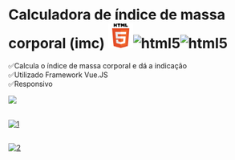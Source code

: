 # Calculadora de índice de massa corporal (imc) <img src="https://raw.githubusercontent.com/devicons/devicon/master/icons/html5/html5-original-wordmark.svg" alt="html5" width="50" height="50"/><img src="https://cdn-icons-png.flaticon.com/512/5968/5968242.png" alt="html5" width="50" height="50"/><img src="https://upload.wikimedia.org/wikipedia/commons/thumb/9/95/Vue.js_Logo_2.svg/1184px-Vue.js_Logo_2.svg.png" alt="html5" width="40" height="40"/>
✅Calcula o índice de massa corporal e dá a indicação
<br>
✅Utilizado Framework Vue.JS
<br>
✅Responsivo

<div>
  <img height="100em" src="https://github-readme-stats.vercel.app/api/pin/?username=fabioVitorio&repo=calc_imc"/>
  <a href="https://github.com/fabioVitorio">
</div>
  
##
![1](https://user-images.githubusercontent.com/109548564/203212916-7a727e85-aa4a-4a73-9a79-a92809c2c795.PNG)
##
![2](https://user-images.githubusercontent.com/109548564/203212912-0f163dd4-9d86-48e6-abbd-7909c645a8cb.PNG)


